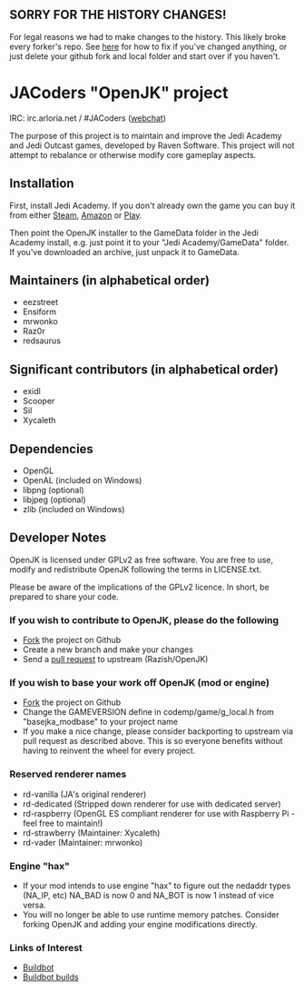 ## SORRY FOR THE HISTORY CHANGES! ##
For legal reasons we had to make changes to the history. This likely broke every forker's repo. See [here](http://git-scm.com/docs/git-rebase.html#_recovering_from_upstream_rebase) for how to fix if you've changed anything, or just delete your github fork and local folder and start over if you haven't.

# JACoders "OpenJK" project #
IRC: irc.arloria.net / #JACoders ([webchat](http://www.arloria.net/tiramisu/tiramisu.swf?channels=#jacoders))

The purpose of this project is to maintain and improve the Jedi Academy and Jedi Outcast games, developed by Raven Software.
This project will not attempt to rebalance or otherwise modify core gameplay aspects.

## Installation ##

First, install Jedi Academy. If you don't already own the game you can buy it from either [Steam](http://store.steampowered.com/app/6020/), [Amazon](http://www.amazon.com/Star-Wars-Jedi-Knight-Academy-Pc/dp/B0000A2MCN) or [Play](http://www.play.com/Games/PC/4-/127805/Star-Wars-Jedi-Knight-Jedi-Academy/Product.html?searchstring=jedi+academy&searchsource=0&searchtype=allproducts&urlrefer=search).

Then point the OpenJK installer to the GameData folder in the Jedi Academy install, e.g.  just point it to your "Jedi Academy/GameData" folder. If you've downloaded an archive, just unpack it to GameData.

## Maintainers (in alphabetical order) ##
* eezstreet
* Ensiform
* mrwonko
* Raz0r
* redsaurus

## Significant contributors (in alphabetical order) ##
* exidl
* Scooper
* Sil
* Xycaleth

## Dependencies ##
* OpenGL
* OpenAL (included on Windows)
* libpng (optional)
* libjpeg (optional)
* zlib (included on Windows)

## Developer Notes ##

OpenJK is licensed under GPLv2 as free software. You are free to use, modify and redistribute OpenJK following the terms in LICENSE.txt.

Please be aware of the implications of the GPLv2 licence. In short, be prepared to share your code.

### If you wish to contribute to OpenJK, please do the following ###
* [Fork](https://github.com/Razish/OpenJK/fork) the project on Github
* Create a new branch and make your changes
* Send a [pull request](https://help.github.com/articles/creating-a-pull-request) to upstream (Razish/OpenJK)

### If you wish to base your work off OpenJK (mod or engine) ###
* [Fork](https://github.com/Razish/OpenJK/fork) the project on Github
* Change the GAMEVERSION define in codemp/game/g_local.h from "basejka_modbase" to your project name
* If you make a nice change, please consider backporting to upstream via pull request as described above. This is so everyone benefits without having to reinvent the wheel for every project.

### Reserved renderer names ###
* rd-vanilla (JA's original renderer)
* rd-dedicated (Stripped down renderer for use with dedicated server)
* rd-raspberry (OpenGL ES compliant renderer for use with Raspberry Pi - feel free to maintain!)
* rd-strawberry (Maintainer: Xycaleth)
* rd-vader (Maintainer: mrwonko)

### Engine "hax" ###
* If your mod intends to use engine "hax" to figure out the nedaddr types (NA_IP, etc) NA_BAD is now 0 and NA_BOT is now 1 instead of vice versa.
* You will no longer be able to use runtime memory patches. Consider forking OpenJK and adding your engine modifications directly.

### Links of Interest ###
* [Buildbot](http://jk.xd.cm/)
* [Buildbot builds](http://jk.xd.cm/~builds/)
